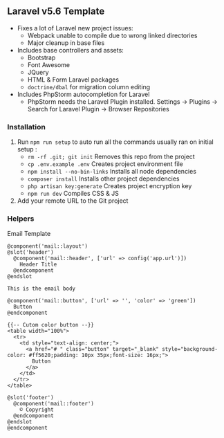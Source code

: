 ## Laravel v5.6 Template

- Fixes a lot of Laravel new project issues:
  - Webpack unable to compile due to wrong linked directories
  - Major cleanup in base files
- Includes base controllers and assets:
  - Bootstrap
  - Font Awesome
  - JQuery
  - HTML & Form Laravel packages
  - `doctrine/dbal` for migration column editing
- Includes PhpStorm autocompletion for Laravel
  - PhpStorm needs the Laravel Plugin installed. Settings -> Plugins -> Search for Laravel Plugin -> Browser Repositories 

### Installation
1) Run `npm run setup` to auto run all the commands usually ran on initial setup :
    * `rm -rf .git; git init`  Removes this repo from the project
    * `cp .env.example .env`  Creates project environment file
  	* `npm install --no-bin-links`  Installs all node dependencies
  	* `composer install`  Installs other project dependencies
  	* `php artisan key:generate`  Creates project encryption key
  	* `npm run dev`  Compiles CSS & JS
2) Add your remote URL to the Git project

### Helpers
Email Template
```
@component('mail::layout')
@slot('header')
  @component('mail::header', ['url' => config('app.url')])
    Header Title
  @endcomponent
@endslot

This is the email body
    
@component('mail::button', ['url' => '', 'color' => 'green'])
  Button
@endcomponent

{{-- Cutom color button --}}
<table width="100%">
  <tr>
    <td style="text-align: center;">
      <a href="# " class="button" target="_blank" style="background-color: #ff5620;padding: 10px 35px;font-size: 16px;">
        Button
      </a>
    </td>
  </tr>
</table>

@slot('footer')
  @component('mail::footer')
    © Copyright
  @endcomponent
@endslot
@endcomponent
```
